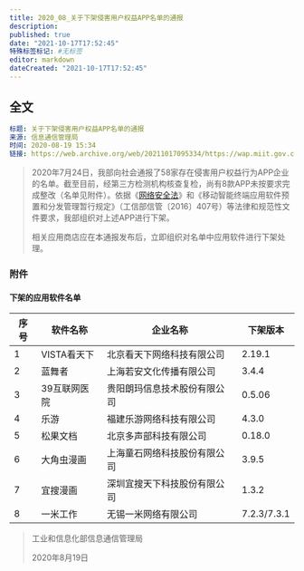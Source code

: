 ```yaml
---
title: 2020_08_关于下架侵害用户权益APP名单的通报
description:
published: true
date: "2021-10-17T17:52:45"
特殊标签标记: #无标签
editor: markdown
dateCreated: "2021-10-17T17:52:45"
---
```


## 全文

```YAML
标题: 关于下架侵害用户权益APP名单的通报
来源: 信息通信管理局
时间: 2020-08-19 15:34
链接: https://web.archive.org/web/20211017095334/https://wap.miit.gov.cn/gyhxxhb/jgsj/xxtxglj/APPqhyhqyzxzzxd/tzgg/art/2020/art_85a0d7437c9e457da3a4b2a450bb73c8.html
```

> 2020年7月24日，我部向社会通报了58家存在侵害用户权益行为APP企业的名单。截至目前，经第三方检测机构核查复检，尚有8款APP未按要求完成整改（名单见附件）。依据《[网络安全法](https://ggame.gledos.science/rule/普通法律/中华人民共和国网络安全法.md)》和《移动智能终端应用软件预置和分发管理暂行规定》（工信部信管〔2016〕407号）等法律和规范性文件要求，我部组织对上述APP进行下架。
>
> 相关应用商店应在本通报发布后，立即组织对名单中应用软件进行下架处理。

### 附件

#### 下架的应用软件名单

| 序号 | 软件名称      | 企业名称                 | 下架版本    |
| ---- | ------------- | ------------------------ | ----------- |
| 1    | VISTA看天下    | 北京看天下网络科技有限公司    | 2.19.1 |
| 2    | 蓝舞者         | 上海若安文化传播有限公司     | 3.4.4 |
| 3    | 39互联网医院   | 贵阳朗玛信息技术股份有限公司   | 0.5.06 |
| 4    | 乐游          | 福建乐游网络科技有限公司      | 4.3.0 |
| 5    | 松果文档       | 北京多声部科技有限公司       | 0.18.0 |
| 6    | 大角虫漫画     | 上海童石网络科技股份有限公司  | 3.9.5 |
| 7    | 宜搜漫画       | 深圳宜搜天下科技股份有限公司  | 1.3.2 |
| 8    | 一米工作       | 无锡一米网络有限公司         | 7.2.3/7.3.1 |

> 工业和信息化部信息通信管理局
>
> 2020年8月19日
